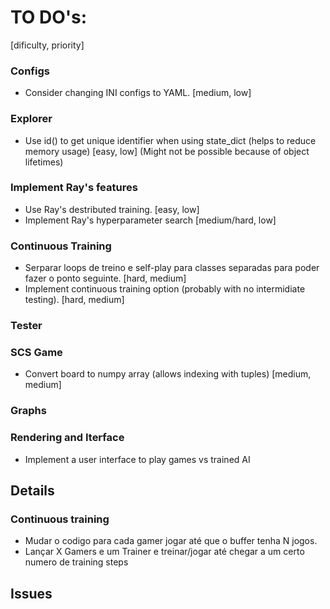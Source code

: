 # TO DO's:

[dificulty, priority]


### Configs
- Consider changing INI configs to YAML. [medium, low]

### Explorer
- Use id() to get unique identifier when using state_dict (helps to reduce memory usage) [easy, low] (Might not be possible because of object lifetimes)


### Implement Ray's features
- Use Ray's destributed training. [easy, low]
- Implement Ray's hyperparameter search [medium/hard, low]

### Continuous Training
- Serparar loops de treino e self-play para classes separadas para poder fazer o ponto seguinte. [hard, medium]
- Implement continuous training option (probably with no intermidiate testing). [hard, medium]

### Tester

### SCS Game
- Convert board to numpy array (allows indexing with tuples) [medium, medium]

### Graphs

### Rendering and Iterface
- Implement a user interface to play games vs trained AI

<!---------------------------------------------------------------------------------------------------------------------------------------->

## Details

### Continuous training
- Mudar o codigo para cada gamer jogar até que o buffer tenha N jogos.
- Lançar X Gamers e um Trainer e treinar/jogar até chegar a um certo numero de training steps 


<!---------------------------------------------------------------------------------------------------------------------------------------->

## Issues


